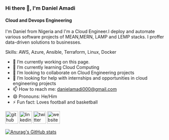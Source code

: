 ### Hi there 👋, I'm Daniel Amadi
#### Cloud and Devops Engineering
I'm Daniel from Nigeria and I'm a Cloud Engineer.I deploy and automate various software projects of MEAN,MERN, LAMP and LEMP stacks. I proffer data-driven solutions to businesses.

Skills: AWS, Azure, Ansible, Terraform, Linux, Docker

- 🔭 I’m currently working on this page. 
- 🌱 I’m currently learning Cloud Computing 
- 👯 I’m looking to collaborate on Cloud Engineering projects 
- 🤔 I’m looking for help with internships and opportunities in cloud engineering projects  
- 📫 How to reach me: danielamadi000@gmail.com 
- 😄 Pronouns: He/Him 
- ⚡ Fun fact: Loves football and basketball 


[<img src='https://cdn.jsdelivr.net/npm/simple-icons@3.0.1/icons/github.svg' alt='github' height='40'>](https://github.com/nielsen2e)  [<img src='https://cdn.jsdelivr.net/npm/simple-icons@3.0.1/icons/linkedin.svg' alt='linkedin' height='40'>](https://www.linkedin.com/in/daniel_amadi1/)  [<img src='https://cdn.jsdelivr.net/npm/simple-icons@3.0.1/icons/twitter.svg' alt='twitter' height='40'>](https://twitter.com/amadidaniel_)  [<img src='https://cdn.jsdelivr.net/npm/simple-icons@3.0.1/icons/icloud.svg' alt='website' height='40'>](https://nielsen2e.github.io/daniel-analytics.github.io/)  



[![Anurag's GitHub stats](https://github-readme-stats.vercel.app/api?username=nielsen2e)](https://github.com/anuraghazra/github-readme-stats)

